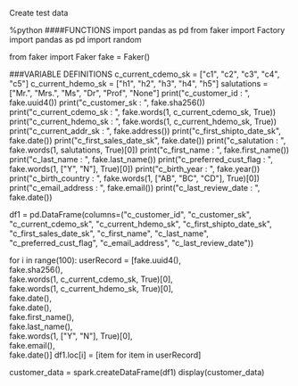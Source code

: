 Create test data

%python
####FUNCTIONS
import pandas as pd
from faker import Factory
import pandas as pd
import random

from faker import Faker
fake = Faker()

###VARIABLE DEFINITIONS
c_current_cdemo_sk = ["c1", "c2", "c3", "c4", "c5"]
c_current_hdemo_sk = ["h1", "h2", "h3", "h4", "h5"]
salutations = ["Mr.", "Mrs.", "Ms", "Dr", "Prof", "None"]
print("c_customer_id : ", fake.uuid4())
print("c_customer_sk : ", fake.sha256())
print("c_current_cdemo_sk : ", fake.words(1, c_current_cdemo_sk, True))
print("c_current_hdemo_sk : ", fake.words(1, c_current_hdemo_sk, True))
print("c_current_addr_sk : ", fake.address())
print("c_first_shipto_date_sk", fake.date())
print("c_first_sales_date_sk", fake.date())
print("c_salutation : ", fake.words(1, salutations, True)[0])
print("c_first_name : ", fake.first_name())
print("c_last_name : ", fake.last_name())
print("c_preferred_cust_flag : ", fake.words(1, ["Y", "N"], True)[0])
print("c_birth_year : ", fake.year())
print("c_birth_country : ", fake.words(1, ["AB", "BC", "CD"], True)[0])
print("c_email_address : ", fake.email())
print("c_last_review_date : ", fake.date())


df1 = pd.DataFrame(columns=("c_customer_id", "c_customer_sk", "c_current_cdemo_sk", "c_current_hdemo_sk", "c_first_shipto_date_sk", "c_first_sales_date_sk", "c_first_name", "c_last_name", "c_preferred_cust_flag", "c_email_address", "c_last_review_date"))

for i in range(100):
  userRecord = [fake.uuid4(), \
                fake.sha256(), \
                fake.words(1, c_current_cdemo_sk, True)[0], \
                fake.words(1, c_current_hdemo_sk, True)[0], \
                fake.date(), \
                fake.date(), \
                fake.first_name(), \
                fake.last_name(), \
                fake.words(1, ["Y", "N"], True)[0], \
                fake.email(), \
                fake.date()] 
  df1.loc[i] = [item for item in userRecord]
  
  
customer_data = spark.createDataFrame(df1)
display(customer_data)
